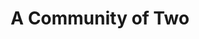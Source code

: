 ---
title: A Community of Two
year: 1977
opening_date: 1977-11-25
closing_date: 1977-12-10
layout: productions
image:
image_caption:
image_credit:
playbill: 
category: 
Theatre: Theatre Jacksonville
Venue: Little Theatre
cast:
  Alix Carpenter: Sabina Meyer
  Robert Carpenter: Joe Mullarkey
  Michael Jardeen: Dick Kerekes
  Policeman: Marshall Grauer
  Delahanty: Norman Howard
  Tim Carpenter: Marlon Hecht
  Terry: Robin Polk
  Olga: Randee Trouville
  Mr. Rodriguez: Louis DePriest
crew:
  Director: Robert Knowles
  Scene Design: Mike Murphy
  Stage Manager: Wanda Newell
  Lighting Design: Kelly Hart
  Lighting Technician: Pam Jackson
  Sound Technician: Doug Thomas
  Set Construction:
    - Loris Bickum
    - Scott Dunham
    - Marty Friedman
    - Sherrie Harris
    - Tom Heffernan
    - Clint Hewitt
    - Bonita Howard
    - Valerie Howard
    - Pam Jackson
    - Linda Lawson
    - Ernest Mastroianni
    - Niki Morrissett
    - Cindy Parker
    - Arthur Rubens
    - Caroline Rubens
    - Bebe Schroder
    - Keven Sechrest
    - Art Trouville
  Properties:
    - Sharon Brown
    - Sherrie Harris
    - Niki Morrissett
  Costumes: Gert Berman
  Publicity: Madge Bruner
  Box Office:
    - Pat Mullarkey
    - Shirley Cooke
    - Ann Dubow
    - Bettsy Scheurer
    - Pat Somers
    - Barbara Stillson
    - Esta Tkac
    - Martha Wynne
orchestra:
external_links:
---